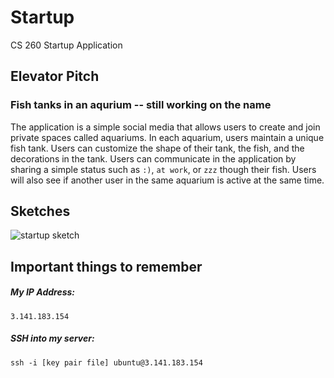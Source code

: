 # Startup
CS 260 Startup Application

## Elevator Pitch

### Fish tanks in an aqurium -- still working on the name
The application is a simple social media that allows users to create and join private spaces called aquariums. In each aquarium, users maintain a unique fish tank. Users can customize the shape of their tank, the fish, and the decorations in the tank. Users can communicate in the application by sharing a simple status such as `:)`, `at work`, or `zzz` though their fish. Users will also see if another user in the same aquarium is active at the same time.

## Sketches
![startup sketch](images/startup_sketch.jpeg)


## Important things to remember
##### My IP Address:  
```
3.141.183.154
```
##### SSH into my server:
```
ssh -i [key pair file] ubuntu@3.141.183.154
```
